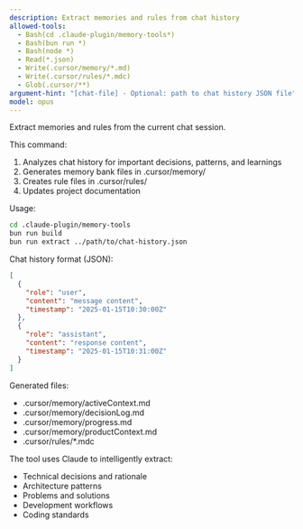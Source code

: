 ```yaml
---
description: Extract memories and rules from chat history
allowed-tools:
  - Bash(cd .claude-plugin/memory-tools*)
  - Bash(bun run *)
  - Bash(node *)
  - Read(*.json)
  - Write(.cursor/memory/*.md)
  - Write(.cursor/rules/*.mdc)
  - Glob(.cursor/**)
argument-hint: "[chat-file] - Optional: path to chat history JSON file"
model: opus
---
```


Extract memories and rules from the current chat session.

This command:
1. Analyzes chat history for important decisions, patterns, and learnings
2. Generates memory bank files in .cursor/memory/
3. Creates rule files in .cursor/rules/
4. Updates project documentation

Usage:
```bash
cd .claude-plugin/memory-tools
bun run build
bun run extract ../path/to/chat-history.json
```

Chat history format (JSON):
```json
[
  {
    "role": "user",
    "content": "message content",
    "timestamp": "2025-01-15T10:30:00Z"
  },
  {
    "role": "assistant",
    "content": "response content",
    "timestamp": "2025-01-15T10:31:00Z"
  }
]
```

Generated files:
- .cursor/memory/activeContext.md
- .cursor/memory/decisionLog.md
- .cursor/memory/progress.md
- .cursor/memory/productContext.md
- .cursor/rules/*.mdc

The tool uses Claude to intelligently extract:
- Technical decisions and rationale
- Architecture patterns
- Problems and solutions
- Development workflows
- Coding standards
